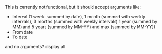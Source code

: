 This is currently not functional, but it should accept arguments like: 
- Interval (1 week (summed by date), 1 month (summed with weekly intervals), 3 months (summed with weekly intervals) 1 year (summed by MM) and 5 years (summed by MM-YY) and max (summed by MM-YY))
- From date
- To date

and no arguments? display all